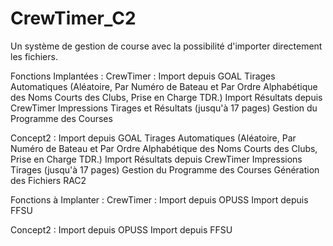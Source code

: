# CrewTimer_C2
Un système de gestion de course avec la possibilité d'importer directement les fichiers.

Fonctions Implantées :
CrewTimer :
Import depuis GOAL
Tirages Automatiques (Aléatoire, Par Numéro de Bateau et Par Ordre Alphabétique des Noms Courts des Clubs, Prise en Charge TDR.)
Import Résultats depuis CrewTimer
Impressions Tirages et Résultats (jusqu'à 17 pages)
Gestion du Programme des Courses

Concept2 :
Import depuis GOAL
Tirages Automatiques (Aléatoire, Par Numéro de Bateau et Par Ordre Alphabétique des Noms Courts des Clubs, Prise en Charge TDR.)
Import Résultats depuis CrewTimer
Impressions Tirages (jusqu'à 17 pages)
Gestion du Programme des Courses
Génération des Fichiers RAC2

Fonctions à Implanter :
CrewTimer :
Import depuis OPUSS
Import depuis FFSU

Concept2 :
Import depuis OPUSS
Import depuis FFSU